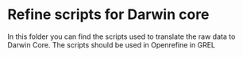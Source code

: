 # Refine scripts for Darwin core

In this folder you can find the scripts used to translate the raw data to Darwin Core. The scripts should be used in Openrefine in GREL